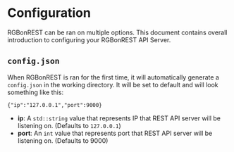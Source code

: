 # Configuration
RGBonREST can be ran on multiple options. This document contains overall introduction to configuring your RGBonREST API Server.

## `config.json`
When RGBonREST is ran for the first time, it will automatically generate a `config.json` in the working directory. It will be set to default and will look something like this:

```
{"ip":"127.0.0.1","port":9000}
```
- **ip**: A `std::string` value that represents IP that REST API server will be listening on. (Defaults to `127.0.0.1`)
- **port**: An `int` value that represents port that REST API server will be listening on. (Defaults to 9000)